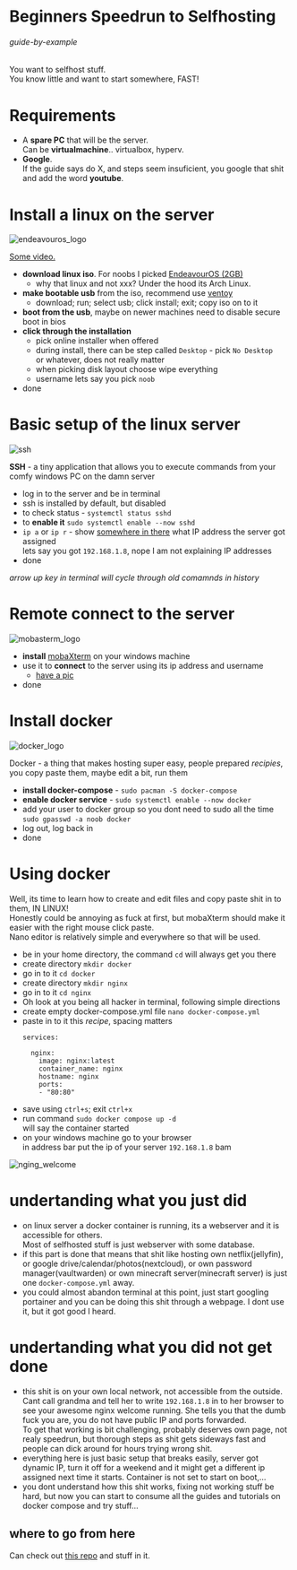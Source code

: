 # Beginners Speedrun to Selfhosting

###### guide-by-example

You want to selfhost stuff.<br>
You know little and want to start somewhere, FAST!

# Requirements

* A **spare PC** that will be the server.<br>
  Can be **virtualmachine**.. virtualbox, hyperv.
* **Google**.<br>
  If the guide says do X, and steps seem insuficient, 
  you google that shit and add the word **youtube**.

# Install a linux on the server

![endeavouros_logo](https://i.imgur.com/DSMmaj8.png)

[Some video.](https://www.youtube.com/watch?v=SyBuNZxzy_Y)

* **download linux iso**. For noobs I picked [EndeavourOS \(2GB\)](https://github.com/endeavouros-team/ISO/releases/download/1-EndeavourOS-ISO-releases-archive/EndeavourOS_Cassini_Nova-03-2023_R1.iso)
  * why that linux and not xxx? Under the hood its Arch Linux.
* **make bootable usb** from the iso, recommend use [ventoy](https://www.ventoy.net/en/doc_start.html)
  * download; run; select usb; click install; exit; copy iso on to it
* **boot from the usb**, maybe on newer machines need to disable secure boot in bios
* **click through the installation**
  * pick online installer when offered
  * during install, there can be step called `Desktop` - pick `No Desktop`<br>
    or whatever, does not really matter
  * when picking disk layout choose wipe everything
  * username lets say you pick `noob`
* done

# Basic setup of the linux server

![ssh](https://i.imgur.com/ElFrBog.png)


**SSH** - a tiny application that allows you to execute commands
      from your comfy windows PC on the damn server 

* log in to the server and be in terminal
* ssh is installed by default, but disabled
* to check status - `systemctl status sshd`
* to **enable it** `sudo systemctl enable --now sshd`
* `ip a` or `ip r` - show [somewhere in there](https://www.cyberciti.biz/faq/linux-ip-command-examples-usage-syntax/#3)
  what IP address the server got assigned<br>
  lets say you got `192.168.1.8`,
  nope I am not explaining IP addresses
* done

*arrow up key in terminal will cycle through old comamnds in history*

# Remote connect to the server

![mobasterm_logo](https://i.imgur.com/aBL85Tr.png)

* **install** [mobaXterm](https://mobaxterm.mobatek.net/) on your windows machine
* use it to **connect** to the server using its ip address and username
  * [have a pic](https://i.imgur.com/lhRGt1p.png)<br>
* done

# Install docker

![docker_logo](https://i.imgur.com/6SS5lFj.png)

Docker - a thing that makes hosting super easy, people prepared *recipies*,
         you copy paste them, maybe edit a bit, run them

* **install docker-compose** - `sudo pacman -S docker-compose`
* **enable docker service** - `sudo systemctl enable --now docker`
* add your user to docker group so you dont need to sudo all the time<br>
  `sudo gpasswd -a noob docker`
* log out, log back in
* done

# Using docker

Well, its time to learn how to create and edit files and copy paste shit
in to them, IN LINUX!<br>
Honestly could be annoying as fuck at first, but mobaXterm should make it easier
with the right mouse click paste.<br>
Nano editor is relatively simple and everywhere so that will be used.

* be in your home directory, the command `cd` will always get you there
* create directory `mkdir docker`
* go in to it `cd docker`
* create directory `mkdir nginx`
* go in to it `cd nginx`
* Oh look at you being all hacker in terminal, following simple directions
* create empty docker-compose.yml file `nano docker-compose.yml`
* paste in to it this *recipe*, spacing matters
  ```
  services:

    nginx:
      image: nginx:latest
      container_name: nginx
      hostname: nginx
      ports:
      - "80:80"
  ```
* save using `ctrl+s`; exit `ctrl+x`
* run command `sudo docker compose up -d`<br>
  will say the container started
* on your windows machine go to your browser<br>
  in address bar put the ip of your server `192.168.1.8` bam<br>

![nging_welcome](https://i.imgur.com/Iv0B6bN.png)

# undertanding what you just did 

* on linux server a docker container is running, its a webserver and it is
  accessible for others.<br>
  Most of selfhosted stuff is just webserver with some database.
* if this part is done that means that shit like hosting own netflix(jellyfin),
  or google drive/calendar/photos(nextcloud), or own password manager(vaultwarden)
  or own minecraft server(minecraft server) is just one `docker-compose.yml` away.
* you could almost abandon terminal at this point, just start googling portainer
  and you can be doing this shit through a webpage. I dont use it, but it
  got good I heard.

# undertanding what you did not get done

* this shit is on your own local network, not accessible from the outside.
  Cant call grandma and tell her to write `192.168.1.8` in to her browser
  to see your awesome nginx welcome running.
  She tells you that the dumb fuck you are, you do not have public IP and ports
  forwarded.<br>
  To get that working is bit challenging, probably deserves own page,
  not realy speedrun, but thorough steps as shit gets sideways fast and people
  can dick around for hours trying wrong shit.
* everything here is just basic setup that breaks easily,
  server got dynamic IP, turn it off for a weekend and it might get a different ip
  assigned next time it starts. Container is not set to start on boot,... 
* you dont understand how this shit works, fixing not working stuff be hard,
  but now you can start to consume all the guides and tutorials on
  docker compose and try stuff...

## where to go from here

Can check out [this repo](https://github.com/DoTheEvo/selfhosted-apps-docker)
and stuff in it.
